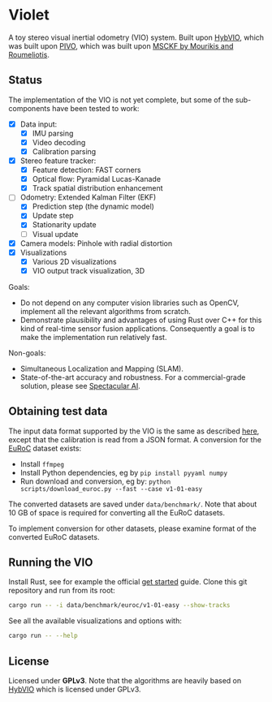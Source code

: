 # Violet

A toy stereo visual inertial odometry (VIO) system. Built upon [HybVIO](https://github.com/SpectacularAI/HybVIO), which was built upon [PIVO](https://arxiv.org/pdf/1708.00894.pdf), which was built upon [MSCKF by Mourikis and Roumeliotis](https://www-users.cse.umn.edu/~stergios/papers/ICRA07-MSCKF.pdf).

## Status

The implementation of the VIO is not yet complete, but some of the sub-components have been tested to work:

- [X] Data input:
  - [X] IMU parsing
  - [X] Video decoding
  - [X] Calibration parsing
- [X] Stereo feature tracker:
  - [X] Feature detection: FAST corners
  - [X] Optical flow: Pyramidal Lucas-Kanade
  - [X] Track spatial distribution enhancement
- [ ] Odometry: Extended Kalman Filter (EKF)
  - [X] Prediction step (the dynamic model)
  - [X] Update step
  - [X] Stationarity update
  - [ ] Visual update
- [X] Camera models: Pinhole with radial distortion
- [X] Visualizations
  - [X] Various 2D visualizations
  - [X] VIO output track visualization, 3D

Goals:

* Do not depend on any computer vision libraries such as OpenCV, implement all the relevant algorithms from scratch.
* Demonstrate plausibility and advantages of using Rust over C++ for this kind of real-time sensor fusion applications. Consequently a goal is to make the implementation run relatively fast.

Non-goals:

* Simultaneous Localization and Mapping (SLAM).
* State-of-the-art accuracy and robustness. For a commercial-grade solution, please see [Spectacular AI](https://www.spectacularai.com/).

## Obtaining test data

The input data format supported by the VIO is the same as described [here](https://github.com/AaltoML/vio_benchmark#benchmark-data-format), except that the calibration is read from a JSON format. A conversion for the [EuRoC](https://projects.asl.ethz.ch/datasets/doku.php?id=kmavvisualinertialdatasets) dataset exists:

* Install `ffmpeg`
* Install Python dependencies, eg by `pip install pyyaml numpy`
* Run download and conversion, eg by: `python scripts/download_euroc.py --fast --case v1-01-easy`

The converted datasets are saved under `data/benchmark/`. Note that about 10 GB of space is required for converting all the EuRoC datasets.

To implement conversion for other datasets, please examine format of the converted EuRoC datasets.

## Running the VIO

Install Rust, see for example the official [get started](https://www.rust-lang.org/learn/get-started) guide. Clone this git repository and run from its root:

```bash
cargo run -- -i data/benchmark/euroc/v1-01-easy --show-tracks
```

See all the available visualizations and options with:

```bash
cargo run -- --help
```

## License

Licensed under **GPLv3**. Note that the algorithms are heavily based on [HybVIO](https://github.com/SpectacularAI/HybVIO) which is licensed under GPLv3.
